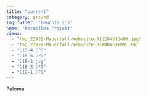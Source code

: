 ```yaml
---
title: "current"
category: ground
img_folder: "leuchte_118"
name: "Aktuelles Projekt"
views: 
  - "tmp_22991-Mauerfall-Webseite-011204911496.jpg"
  - "tmp_22991-Mauerfall-Webseite-02800661689.JPG"
  - "118-4.JPG"
  - "118-5.JPG"
  - "118-3.jpg"
  - "118-2.JPG"
  - "118-1.JPG"
---
```


Paloma
